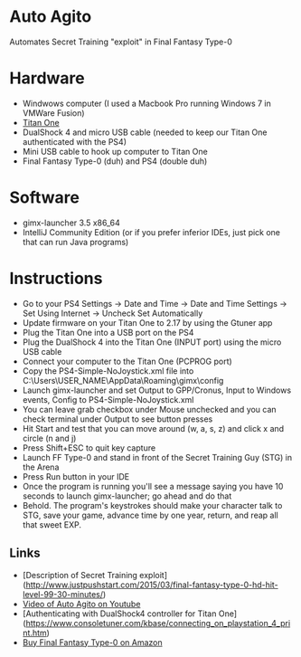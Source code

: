 # Auto Agito
Automates Secret Training "exploit" in Final Fantasy Type-0

# Hardware
* Windwows computer (I used a Macbook Pro running Windows 7 in VMWare Fusion)
* [Titan One](http://www.extreme-mods.com/Titan-One-for-Playstation-4-PS4-Xbox-One-Xbox-360-Playstation-3-PS3_p_5513.html)
* DualShock 4 and micro USB cable (needed to keep our Titan One authenticated with the PS4)
* Mini USB cable to hook up computer to Titan One
* Final Fantasy Type-0 (duh) and PS4 (double duh)

# Software
* gimx-launcher 3.5 x86_64
* IntelliJ Community Edition (or if you prefer inferior IDEs, just pick one that can run Java programs)

# Instructions
* Go to your PS4 Settings -> Date and Time -> Date and Time Settings -> Set Using Internet -> Uncheck Set Automatically
* Update firmware on your Titan One to 2.17 by using the Gtuner app
* Plug the Titan One into a USB port on the PS4
* Plug the DualShock 4 into the Titan One (INPUT port) using the micro USB cable
* Connect your computer to the Titan One (PCPROG port)
* Copy the PS4-Simple-NoJoystick.xml file into C:\Users\USER_NAME\AppData\Roaming\gimx\config
* Launch gimx-launcher and set Output to GPP/Cronus, Input to Windows events, Config to PS4-Simple-NoJoystick.xml
* You can leave grab checkbox under Mouse unchecked and you can check terminal under Output to see button presses
* Hit Start and test that you can move around (w, a, s, z) and click x and circle (n and j)
* Press Shift+ESC to quit key capture
* Launch FF Type-0 and stand in front of the Secret Training Guy (STG) in the Arena
* Press Run button in your IDE
* Once the program is running you'll see a message saying you have 10 seconds to launch gimx-launcher; go ahead and do that
* Behold. The program's keystrokes should make your character talk to STG, save your game, advance time by one year, return, and reap all that sweet EXP. 

## Links
* [Description of Secret Training exploit] (http://www.justpushstart.com/2015/03/final-fantasy-type-0-hd-hit-level-99-30-minutes/)
* [Video of Auto Agito on Youtube](https://www.youtube.com/watch?v=4Yy3DOvEc1U)
* [Authenticating with DualShock4 controller for Titan One] (https://www.consoletuner.com/kbase/connecting_on_playstation_4_print.htm)
* [Buy Final Fantasy Type-0 on Amazon](http://www.amazon.com/Final-Fantasy-Type-0-HD-PlayStation-4/dp/B00KWJ4JW4)


